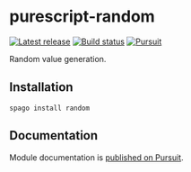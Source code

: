 # purescript-random

[![Latest release](http://img.shields.io/github/release/purescript/purescript-random.svg)](https://github.com/purescript/purescript-random/releases)
[![Build status](https://github.com/purescript/purescript-random/workflows/CI/badge.svg?branch=master)](https://github.com/purescript/purescript-random/actions?query=workflow%3ACI+branch%3Amaster)
[![Pursuit](https://pursuit.purescript.org/packages/purescript-random/badge)](https://pursuit.purescript.org/packages/purescript-random)

Random value generation.

## Installation

```
spago install random
```

## Documentation

Module documentation is [published on Pursuit](http://pursuit.purescript.org/packages/purescript-random).
